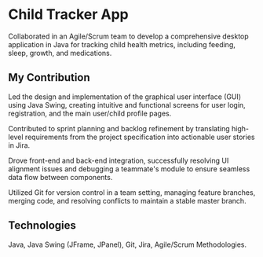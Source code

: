 # Child Tracker App
Collaborated in an Agile/Scrum team to develop a comprehensive desktop application in Java for tracking child health metrics, including feeding, sleep, growth, and medications.

## My Contribution
Led the design and implementation of the graphical user interface (GUI) using Java Swing, creating intuitive and functional screens for user login, registration, and the main user/child profile pages.

Contributed to sprint planning and backlog refinement by translating high-level requirements from the project specification into actionable user stories in Jira.

Drove front-end and back-end integration, successfully resolving UI alignment issues and debugging a teammate's module to ensure seamless data flow between components.

Utilized Git for version control in a team setting, managing feature branches, merging code, and resolving conflicts to maintain a stable master branch.

## Technologies
Java, Java Swing (JFrame, JPanel), Git, Jira, Agile/Scrum Methodologies.
